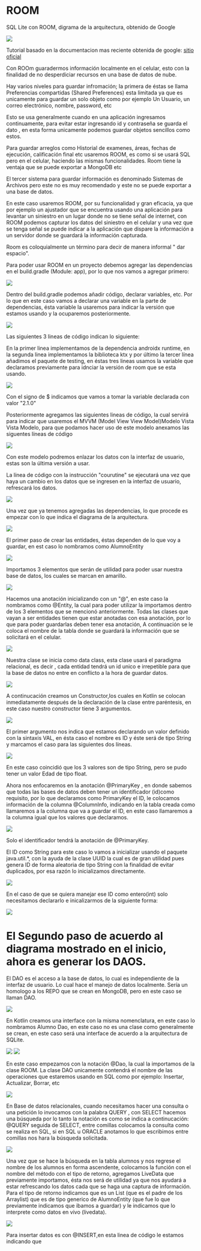 # ROOM 
SQL Lite con  ROOM, digrama de la arquitectura, obtenido de Google

![](.README_images/53996cb8.png)


Tutorial basado en la documentacion mas reciente obtenida de google:
[sitio oficial](https://developer.android.com/training/data-storage/room/index.html)


Con ROOm guaradermos información localmente en el celular, esto con la finalidad de no desperdiciar recursos en una base de datos de nube.

Hay varios niveles para guardar infromación; la primera de éstas se llama Preferencias compartidas (Shared Preferences) esta limitada ya que es unicamente para guardar un solo objeto como por ejemplo Un Usuario, un correo electrónico, nombre, password, etc

Esto se usa generalmente cuando en una aplicación ingresamos continuamente, para evitar estar ingresando id y contraseña se guarda el dato , en esta forma unicamente podemos guardar objetos sencillos como estos.

Para guardar arreglos como Historial de examenes, áreas, fechas de ejecución, calificación final etc usaremos ROOM, es como si se usará SQL pero en el celular, haciendo las mismas funcionalidades. Room tiene la ventaja que se puede exportar a MongoDB  etc

El tercer sistema para guardar información es denominado Sistemas de Archivos pero este no es muy recomendado y este no se puede exportar a una base de datos.

En este caso usaremos ROOM, por su funcionalidad y gran eficacia, ya que por ejemplo un ajustador que se encuentra usando una aplicación para levantar un siniestro en un lugar donde no se tiene señal de internet, con ROOM podemos capturar los datos del siniestro en el celular y una vez que se tenga señal se puede indicar a la aplicación que dispare la información a un servidor donde se guardará la información capturada.

Room es coloquialmente un término para decir de manera informal " dar espacio".

Para poder usar ROOM en un proyecto debemos agregar las dependencias en el build.gradle (Module: app), por lo que nos vamos  a agregar primero:

![](.README_images/547a3ea9.png)


Dentro del build.gradle podemos añadir código, declarar variables, etc. Por lo que en este caso vamos a declarar una variable en la parte de dependencias, ésta variable la usaremos para indicar la versión que estamos usando y la ocuparemos posteriormente.

![](.README_images/962fc815.png)


Las siguientes 3 lineas de código indican lo siguiente:

En la primer linea implementamos de la dependencia androidx runtime, en la segunda linea implementamos la biblioteca ktx y por último la tercer línea añadimos el paquete de testing, en éstas tres lineas usamos la variable que declaramos previamente para idnciar la versión de room que se esta usando.

![](.README_images/b00ab27e.png)

Con el signo de $ indicamos que vamos a tomar la variable declarada con valor "2.1.0"

Posteriormente agregamos las siguientes lineas de código, la cual servirá para indicar que usaremos el MVVM (Model View View Model)Modelo Vista Vista Modelo, para que podamos hacer uso de este modelo anexamos las siguentes líneas de código

![](.README_images/1fb3442f.png)

Con este modelo podremos enlazar los datos con la interfaz de usuario, estas son la última versión a usar.

La línea de código con la instrucción "courutine" se ejecutará una vez que haya un cambio en los datos que se ingresen en la interfaz de usuario, refrescará los datos.

![](.README_images/3b9fb809.png)


Una vez que ya tenemos agregadas las dependencias, lo que procede es empezar con lo que indica el diagrama de la arquitectura.

![](.README_images/53996cb8.png)

El primer paso de crear las entidades, éstas dependen de lo que voy a guardar, en est caso lo nombramos como AlumnoEntity

![](.README_images/7c73dfec.png)

Importamos 3 elementos que serán de utilidad para poder usar nuestra base de datos, los cuales se marcan en amarillo.

![](.README_images/42ddc31f.png)

Hacemos una anotación inicializando con un "@", en este caso la nombramos como @Entity, la cual para poder utilizar la importamos dentro de los 3 elementos que se mencionó anteriormente. Todas las clases que vayan a ser entidades tienen que estar anotadas con esa anotación, por lo que para poder guardarlas deben tener esa anotación, A continuación se le coloca el nombre de la tabla donde se guardará la información que se solicitará en el celular.

![](.README_images/7a6e5485.png)



Nuestra clase se inicia como data class, esta clase usará el paradigma relacional, es decir , cada entidad tendrá un id unico e irrepetible para que la base de datos no entre en conflicto a la hora de guardar datos.

![](.README_images/f93bce42.png)

A continucación creamos un Constructor,los cuales en Kotlin se colocan inmediatamente después de la declaración de la clase entre paréntesis, en este caso nuestro constructor tiene 3 argumentos.

![](.README_images/1f19f751.png)

El primer argumento nos indica que estamos declarando un valor definido con la sintaxis VAL, en ésta caso el nombre es ID y éste será de tipo String y marcamos el caso para las siguientes dos líneas.

![](.README_images/0e693172.png)

En este caso coincidió que los 3 valores son de tipo String, pero se pudo tener un valor Edad de tipo float. 

Ahora nos enfocaremos en la anotación @PrimaryKey , en donde sabemos que todas las bases de datos deben tener un identificador (id)como requisito, por lo que declaramos como PrimaryKey el ID, le colocamos información de la columna @ColumnInfo, indicando en la tabla creada como llamaremos a la columna que va a guardar el ID, en este caso llamaremos a la columna igual que los valores que declaramos.

![](.README_images/7fc71614.png)

Solo el identificador tendrá la anotación de @PrimaryKey.

El ID como String para este caso lo vamos a inicializar usando el paquete java.util.*, con la ayuda de la clase UUID la cual es de gran utilidad pues genera ID de forma aleatoria de tipo String con la finalidad de evitar duplicados, por esa razón lo inicializamos directamente.

![](.README_images/22e119da.png)

En el caso de que se quiera manejar ese ID como entero(int) solo necesitamos declararlo e inicalizarmos de la siguiente forma:

![](.README_images/4be42444.png)

# El Segundo paso de acuerdo al diagrama mostrado en el inicio, ahora es generar los DAOS.

El DAO es el acceso a la base de datos, lo cual es independiente de la interfaz de usuario. Lo cual hace el manejo de datos localmente. Sería un homologo a los REPO que se crean en MongoDB, pero en este caso se llaman DAO.

![](.README_images/926283b7.png)

En Kotlin creamos una interface con la misma nomenclatura, en este caso lo nombramos Alumno Dao, en este caso no es una clase como generalmente se crean, en este caso será una interface de acuerdo a la arquitectura de SQLite.

![](.README_images/7533075d.png)
![](.README_images/354efcce.png)

En este caso empezamos con la notación @Dao, la cual la importamos de la clase ROOM. La clase DAO unicamente contendrá el nombre de las operaciones que estaremos usando en SQL como por ejemplo: Insertar, Actualizar, Borrar, etc

![](.README_images/44a93db8.png)

En Base de datos relacionales, cuando necesitamos hacer una consulta o una petición lo invocamos con la palabra QUERY , con SELECT hacemos una búsqueda por lo tanto la notación es como se indica a continucación: @QUERY seguida de SELECT, entre comillas colocamos la consulta como se realiza en SQL, si en SQL u ORACLE anotamos lo que escribimos entre comillas nos hara la búsqueda solicitada.

![](.README_images/dc056cbc.png)

Una vez que se hace la búsqueda en la tabla alumnos y nos regrese el nombre de los alumnos en forma ascendente, colocamos la función con el nombre del método con el tipo de retorno, agregamos LiveData que previamente importamos, ésta nos será de utilidad ya que nos ayudará a estar refrescando los datos cada que se haga una captura de información. Para el tipo de retorno indicamos que es un List (que es el padre de los Arraylist) que es de tipo generico de AlumnoEntity (que fue lo que previamente indicamos que ibamos a guardar) y le indicamos que lo interprete como datos en vivo (livedata).

![](.README_images/ef722640.png)

Para insertar datos es con @INSERT,en esta linea de código le estamos indicando que 





